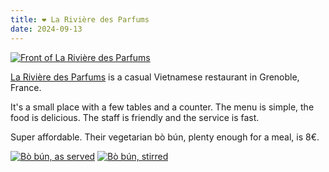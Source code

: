 ```yaml
---
title: ❤️ La Rivière des Parfums
date: 2024-09-13
---
```


[![Front of La Rivière des Parfums](/assets/riviere-des-parfums/front.avif)](/assets/riviere-des-parfums/front.avif)

[La Rivière des Parfums](https://www.tripadvisor.com/g187264-d7104372) is a casual Vietnamese restaurant in Grenoble, France.

It's a small place with a few tables and a counter. The menu is simple, the food is delicious. The staff is friendly and the service is fast.

Super affordable. Their vegetarian bò bún, plenty enough for a meal, is 8€.

[![Bò bún, as served](/assets/riviere-des-parfums/bobun.avif)](/assets/riviere-des-parfums/bobun.avif)
[![Bò bún, stirred](/assets/riviere-des-parfums/bobun2.avif)](/assets/riviere-des-parfums/bobun2.avif)
